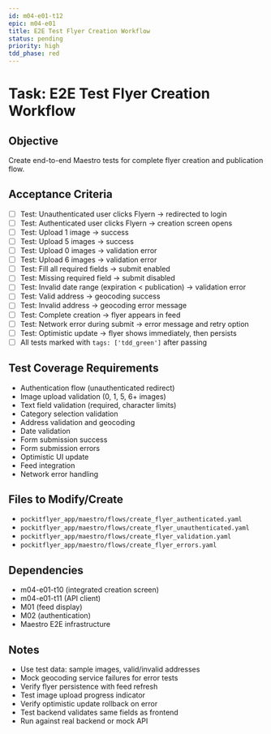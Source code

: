```yaml
---
id: m04-e01-t12
epic: m04-e01
title: E2E Test Flyer Creation Workflow
status: pending
priority: high
tdd_phase: red
---
```


# Task: E2E Test Flyer Creation Workflow

## Objective
Create end-to-end Maestro tests for complete flyer creation and publication flow.

## Acceptance Criteria
- [ ] Test: Unauthenticated user clicks Flyern → redirected to login
- [ ] Test: Authenticated user clicks Flyern → creation screen opens
- [ ] Test: Upload 1 image → success
- [ ] Test: Upload 5 images → success
- [ ] Test: Upload 0 images → validation error
- [ ] Test: Upload 6 images → validation error
- [ ] Test: Fill all required fields → submit enabled
- [ ] Test: Missing required field → submit disabled
- [ ] Test: Invalid date range (expiration < publication) → validation error
- [ ] Test: Valid address → geocoding success
- [ ] Test: Invalid address → geocoding error message
- [ ] Test: Complete creation → flyer appears in feed
- [ ] Test: Network error during submit → error message and retry option
- [ ] Test: Optimistic update → flyer shows immediately, then persists
- [ ] All tests marked with `tags: ['tdd_green']` after passing

## Test Coverage Requirements
- Authentication flow (unauthenticated redirect)
- Image upload validation (0, 1, 5, 6+ images)
- Text field validation (required, character limits)
- Category selection validation
- Address validation and geocoding
- Date validation
- Form submission success
- Form submission errors
- Optimistic UI update
- Feed integration
- Network error handling

## Files to Modify/Create
- `pockitflyer_app/maestro/flows/create_flyer_authenticated.yaml`
- `pockitflyer_app/maestro/flows/create_flyer_unauthenticated.yaml`
- `pockitflyer_app/maestro/flows/create_flyer_validation.yaml`
- `pockitflyer_app/maestro/flows/create_flyer_errors.yaml`

## Dependencies
- m04-e01-t10 (integrated creation screen)
- m04-e01-t11 (API client)
- M01 (feed display)
- M02 (authentication)
- Maestro E2E infrastructure

## Notes
- Use test data: sample images, valid/invalid addresses
- Mock geocoding service failures for error tests
- Verify flyer persistence with feed refresh
- Test image upload progress indicator
- Verify optimistic update rollback on error
- Test backend validates same fields as frontend
- Run against real backend or mock API
